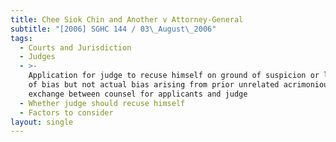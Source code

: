 ```yaml
---
title: Chee Siok Chin and Another v Attorney-General
subtitle: "[2006] SGHC 144 / 03\_August\_2006"
tags:
  - Courts and Jurisdiction
  - Judges
  - >-
    Application for judge to recuse himself on ground of suspicion or likelihood
    of bias but not actual bias arising from prior unrelated acrimonious
    exchange between counsel for applicants and judge
  - Whether judge should recuse himself
  - Factors to consider
layout: single
---
```


